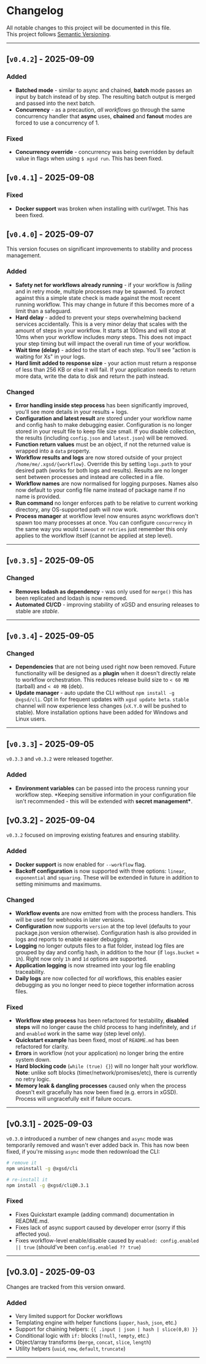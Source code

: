 # Changelog

All notable changes to this project will be documented in this file.  
This project follows [Semantic Versioning](https://semver.org/).

---

## [`v0.4.2`] - 2025-09-09

### Added

- **Batched mode** - similar to async and chained, **batch** mode passes an input by batch instead of by step. The resulting batch output is merged and passed into the next batch.
- **Concurrency** - as a precaution, _all workflows_ go through the same concurrency handler that **async** uses, **chained** and **fanout** modes are forced to use a concurrency of 1.

### Fixed

- **Concurrency override** - concurrency was being overridden by default value in flags when using `$ xgsd run`. This has been fixed.

## [`v0.4.1`] - 2025-09-08

### Fixed

- **Docker support** was broken when installing with curl/wget. This has been fixed.

## [`v0.4.0`] - 2025-09-07

This version focuses on significant improvements to stability and process management.

### Added

- **Safety net for workflows already running** - if your workflow is _failing_ and in retry mode, multiple processes may be spawned. To protect against this a simple state check is made against the most recent running workflow. This may change in future if this becomes more of a limit than a safeguard.
- **Hard delay** - added to prevent your steps overwhelming backend services accidentally. This is a very minor delay that scales with the amount of steps in your workflow. It starts at 100ms and will stop at 10ms when your workflow includes _many_ steps. This does not impact your step timing but will impact the overall run time of your workflow.
- **Wait time (delay)** - added to the start of each step. You'll see "action is waiting for Xs" in your logs.
- **Hard limit added to response size** - your action must return a response of less than 256 KB or else it will fail. If your application needs to return more data, write the data to disk and return the path instead.

### Changed

- **Error handling inside step process** has been significantly improved, you'll see more details in your results + logs.
- **Configuration and latest result** are stored under your workflow name and config hash to make debugging easier. Configuration is no longer stored in your result file to keep file size small. If you disable collection, the results (including `config.json` and `latest.json`) will be removed.
- **Function return values** must be an object, if not the returned value is wrapped into a `data` property.
- **Workflow results and logs** are now stored outside of your project `/home/me/.xgsd/{workflow}`. Override this by setting `logs.path` to your desired path (works for both logs and results). Results are no longer sent between processes and instead are collected in a file.
- **Workflow names** are now normalised for logging purposes. Names also now default to your config file name instead of package name if no name is provided.
- **Run command** no longer enforces path to be relative to current working directory, any OS-supported path will now work.
- **Process manager** at workflow level now ensures async workflows don't spawn too many processes at once. You can configure `concurrency` in the same way you would `timeout` or `retries` just remember this only applies to the workflow itself (cannot be applied at step level).

---

## [`v0.3.5`] - 2025-09-05

### Changed

- **Removes lodash as dependency** - was only used for `merge()` this has been replicated and lodash is now removed.
- **Automated CI/CD** - improving stability of xGSD and ensuring releases to stable are _stable_.

---

## [`v0.3.4`] - 2025-09-05

### Changed

- **Dependencies** that are not being used right now been removed. Future functionality will be designed as a **plugin** when it doesn't directly relate to workflow orchestration. This reduces release build size to `< 60 MB` (tarball) and `< 40 MB` (deb).
- **Update manager** - auto update the CLI without `npm install -g @xgsd/cli`. Opt in for frequent updates with `xgsd update beta`. `stable` channel will now experience less changes (`vX.Y.0` will be pushed to stable). More installation options have been added for Windows and Linux users.

---

## [`v0.3.3`] - 2025-09-05

`v0.3.3` and `v0.3.2` were released together.

### Added

- **Environment variables** can be passed into the process running your workflow step. \*Keeping sensitive information in your configuration file isn't recommended - this will be extended with **secret management\***.

## [v0.3.2] - 2025-09-04

`v0.3.2` focused on improving existing features and ensuring stability.

### Added

- **Docker support** is now enabled for `--workflow` flag.
- **Backoff configuration** is now supported with three options: `linear`, `exponential` and `squaring`. These will be extended in future in addition to setting minimums and maximums.

### Changed

- **Workflow events** are now emitted from with the process handlers. This will be used for webhooks in later versions.
- **Configuration** now supports `version` at the top level (defaults to your package.json version otherwise). Configuration hash is also provided in logs and reports to enable easier debugging.
- **Logging** no longer outputs files to a flat folder, instead log files are grouped by day and config hash, in addition to the hour (if `logs.bucket` = `1h`). Right now only `1h` and `1d` options are supported.
- **Application logging** is now streamed into your log file enabling traceability.
- **Daily logs** are now collected for _all_ workflows, this enables easier debugging as you no longer need to piece together information across files.

### Fixed

- **Workflow step process** has been refactored for testability, **disabled steps** will no longer cause the child process to hang indefinitely, and `if` and `enabled` work in the same way (step level only).
- **Quickstart example** has been fixed, most of `README.md` has been refactored for clarity.
- **Errors** in workflow (not your application) no longer bring the entire system down.
- **Hard blocking code** (`while (true) {}`) will no longer halt your workflow. **Note**: unlike soft blocks (timer/network/promises/etc), there is currently no retry logic.
- **Memory leak & dangling processes** caused only when the process doesn't exit gracefully has now been fixed (e.g. errors in xGSD). Process will ungracefully exit if failure occurs.

---

## [v0.3.1] - 2025-09-03

`v0.3.0` introduced a number of new changes and `async` mode was temporarily removed and wasn't ever added back in. This has now been fixed, if you're missing `async` mode then redownload the CLI:

```bash
# remove it
npm uninstall -g @xgsd/cli

# re-install it
npm install -g @xgsd/cli@0.3.1
```

### Fixed

- Fixes Quickstart example (adding command) documentation in README.md.
- Fixes lack of async support caused by developer error (sorry if this affected you).
- Fixes workflow-level enable/disable caused by `enabled: config.enabled || true` (should've been `config.enabled ?? true`)

---

## [v0.3.0] - 2025-09-03

Changes are tracked from this version onward.

### Added

- Very limited support for Docker workflows
- Templating engine with helper functions (`upper`, `hash`, `json`, etc.)
- Support for chaining helpers: `{{ .input | json | hash | slice(0,8) }}`
- Conditional logic with `if:` blocks (`!null`, `!empty`, etc.)
- Object/array transforms (`merge`, `concat`, `slice`, `length`)
- Utility helpers (`uuid`, `now`, `default`, `truncate`)

---
